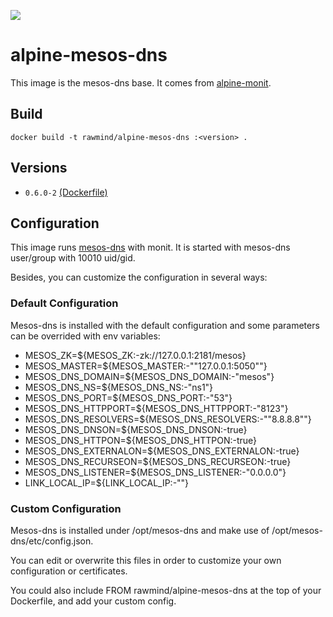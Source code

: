 [![](https://images.microbadger.com/badges/image/rawmind/alpine-mesos-dns.svg)](https://microbadger.com/images/rawmind/alpine-mesos-dns "Get your own image badge on microbadger.com")

alpine-mesos-dns 
==============

This image is the mesos-dns base. It comes from [alpine-monit][alpine-monit].

## Build

```
docker build -t rawmind/alpine-mesos-dns :<version> .
```

## Versions

- `0.6.0-2` [(Dockerfile)](https://github.com/rawmind0/alpine-mesos-dns/blob/0.6.0-2/Dockerfile)


## Configuration

This image runs [mesos-dns][mesos-dns] with monit. It is started with mesos-dns user/group with 10010 uid/gid.

Besides, you can customize the configuration in several ways:

### Default Configuration

Mesos-dns is installed with the default configuration and some parameters can be overrided with env variables:

- MESOS_ZK=${MESOS_ZK:-zk://127.0.0.1:2181/mesos}
- MESOS_MASTER=${MESOS_MASTER:-"\"127.0.0.1:5050\""}
- MESOS_DNS_DOMAIN=${MESOS_DNS_DOMAIN:-"mesos"}
- MESOS_DNS_NS=${MESOS_DNS_NS:-"ns1"}
- MESOS_DNS_PORT=${MESOS_DNS_PORT:-"53"}
- MESOS_DNS_HTTPPORT=${MESOS_DNS_HTTPPORT:-"8123"}
- MESOS_DNS_RESOLVERS=${MESOS_DNS_RESOLVERS:-"\"8.8.8.8\""}
- MESOS_DNS_DNSON=${MESOS_DNS_DNSON:-true}
- MESOS_DNS_HTTPON=${MESOS_DNS_HTTPON:-true}
- MESOS_DNS_EXTERNALON=${MESOS_DNS_EXTERNALON:-true}
- MESOS_DNS_RECURSEON=${MESOS_DNS_RECURSEON:-true}
- MESOS_DNS_LISTENER=${MESOS_DNS_LISTENER:-"0.0.0.0"}
- LINK_LOCAL_IP=${LINK_LOCAL_IP:-""}

### Custom Configuration

Mesos-dns is installed under /opt/mesos-dns and make use of /opt/mesos-dns/etc/config.json.

You can edit or overwrite this files in order to customize your own configuration or certificates.

You could also include FROM rawmind/alpine-mesos-dns at the top of your Dockerfile, and add your custom config.



[alpine-monit]: https://github.com/rawmind0/alpine-monit/
[mesos-dns]: https://github.com/mesosphere/mesos-dns


